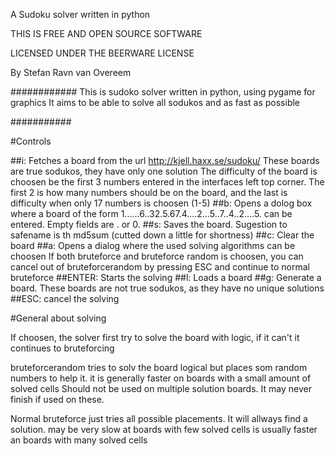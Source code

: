 A Sudoku solver written in python



THIS IS FREE AND OPEN SOURCE SOFTWARE

LICENSED UNDER THE BEERWARE LICENSE



By Stefan Ravn van Overeem


############
This is sudoko solver written in python, using pygame for graphics
It aims to be able to solve all sodukos and as fast as possible

###########



#Controls


##i:
Fetches a board from the url http://kjell.haxx.se/sudoku/
These boards are true sodukos, they have only one solution
The difficulty of the board is choosen be the first 3 numbers entered in the interfaces left top corner.
The first 2 is how many numbers should be on the board, and the last is difficulty when only 17 numbers is choosen (1-5)
##b:
Opens a dolog box where a board of the form 1......6..32.5.67.4....2...5..7..4..2....5. can be entered. Empty fields are . or 0.
##s:
Saves the board.
Sugestion to safename is th md5sum (cutted down a little for shortness)
##c:
Clear the board
##a:
Opens a dialog where the used solving algorithms can be choosen
If both bruteforce and bruteforce random is choosen, you can cancel out of bruteforcerandom by pressing ESC and continue to normal bruteforce
##ENTER:
Starts the solving
##l:
Loads a board
##g:
Generate a board. These boards are not true sodukos, as they have no unique solutions
##ESC:
cancel the solving




#General about solving


If choosen, the solver first try to solve the board with logic, if it can't it continues to bruteforcing

bruteforcerandom tries to solv the board logical but places som random numbers to help it.
it is generally faster on boards with a small amount of solved cells
Should not be used on multiple solution boards. It may never finish if used on these.

Normal bruteforce just tries all possible placements. It will allways find a solution.
may be very slow at boards with few solved cells
is usually faster an boards with many solved cells


